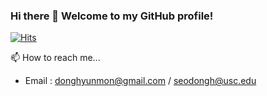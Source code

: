 ### Hi there 👋 Welcome to my GitHub profile!

<!---
[![Hits](https://hits.seeyoufarm.com/api/count/incr/badge.svg?url=https%3A%2F%2Fgithub.com%2Falexdseo&count_bg=%2379C83D&title_bg=%23555555&icon=android.svg&icon_color=%23FFFFFF&title=hits&edge_flat=false)](https://hits.seeyoufarm.com)
-->

[![Hits](https://hits.sh/github.com/alexdseo.svg?view=today-total&extraCount=2025)](https://hits.sh/github.com/alexdseo/)

<!---
[![Anurag's github stats](https://github-readme-stats.vercel.app/api?username=alexdseo&hide=prs&show_icons=true&theme=tokyonight)](https://github.com/anuraghazra/github-readme-stats)
-->

📫 How to reach me...
- Email : donghyunmon@gmail.com / seodongh@usc.edu

<!--
**alexdseo/alexdseo** is a ✨ _special_ ✨ repository because its `README.md` (this file) appears on your GitHub profile.

Here are some ideas to get you started:


- 🌱 I’m currently learning ...
- 👯 I’m looking to collaborate on ...
- 🤔 I’m looking for help with ...
- 💬 Ask me about ...

- 😄 Pronouns: ...
- ⚡ Fun fact: ...
-->
